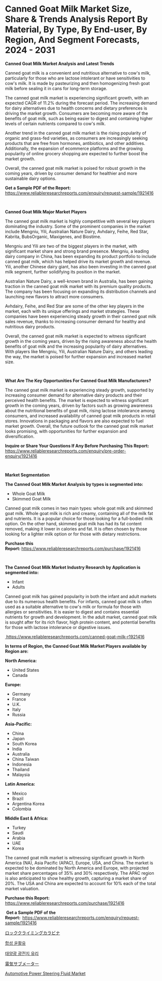 <p><h1>Canned Goat Milk Market Size, Share & Trends Analysis Report By Material, By Type, By End-user, By Region, And Segment Forecasts, 2024 - 2031</h1></p><p><strong>Canned Goat Milk Market Analysis and Latest Trends</strong></p>
<p><p>Canned goat milk is a convenient and nutritious alternative to cow's milk, particularly for those who are lactose intolerant or have sensitivities to cow's milk. It is made by pasteurizing and then homogenizing fresh goat milk before sealing it in cans for long-term storage.</p><p>The canned goat milk market is experiencing significant growth, with an expected CAGR of 11.2% during the forecast period. The increasing demand for dairy alternatives due to health concerns and dietary preferences is driving the market growth. Consumers are becoming more aware of the benefits of goat milk, such as being easier to digest and containing higher levels of certain nutrients compared to cow's milk.</p><p>Another trend in the canned goat milk market is the rising popularity of organic and grass-fed varieties, as consumers are increasingly seeking products that are free from hormones, antibiotics, and other additives. Additionally, the expansion of ecommerce platforms and the growing popularity of online grocery shopping are expected to further boost the market growth.</p><p>Overall, the canned goat milk market is poised for robust growth in the coming years, driven by consumer demand for healthier and more sustainable dairy options.</p></p>
<p><strong>Get a Sample PDF of the Report:&nbsp;</strong> <a href="https://www.reliableresearchreports.com/enquiry/request-sample/1921416">https://www.reliableresearchreports.com/enquiry/request-sample/1921416</a></p>
<p>&nbsp;</p>
<p><strong>Canned Goat Milk Major Market Players</strong></p>
<p><p>The canned goat milk market is highly competitive with several key players dominating the industry. Some of the prominent companies in the market include Mengniu, Yili, Australian Nature Dairy, Avhdairy, Feihe, Red Star, Kabrita, BubsOrganic, Maxigenes, and Biostime.</p><p>Mengniu and Yili are two of the biggest players in the market, with significant market share and strong brand presence. Mengniu, a leading dairy company in China, has been expanding its product portfolio to include canned goat milk, which has helped drive its market growth and revenue. Yili, another Chinese dairy giant, has also been investing in the canned goat milk segment, further solidifying its position in the market.</p><p>Australian Nature Dairy, a well-known brand in Australia, has been gaining traction in the canned goat milk market with its premium quality products. The company has been focusing on expanding its distribution channels and launching new flavors to attract more consumers.</p><p>Avhdairy, Feihe, and Red Star are some of the other key players in the market, each with its unique offerings and market strategies. These companies have been experiencing steady growth in their canned goat milk sales revenue, thanks to increasing consumer demand for healthy and nutritious dairy products.</p><p>Overall, the canned goat milk market is expected to witness significant growth in the coming years, driven by the rising awareness about the health benefits of goat milk and the increasing popularity of dairy alternatives. With players like Mengniu, Yili, Australian Nature Dairy, and others leading the way, the market is poised for further expansion and increased market size.</p></p>
<p>&nbsp;</p>
<p><strong>What Are The Key Opportunities For Canned Goat Milk Manufacturers?</strong></p>
<p><p>The canned goat milk market is experiencing steady growth, supported by increasing consumer demand for alternative dairy products and their perceived health benefits. The market is expected to witness significant growth in the coming years, driven by factors such as growing awareness about the nutritional benefits of goat milk, rising lactose intolerance among consumers, and increased availability of canned goat milk products in retail stores. Innovations in packaging and flavors are also expected to fuel market growth. Overall, the future outlook for the canned goat milk market looks promising, with opportunities for further expansion and diversification.</p></p>
<p><strong>Inquire or Share Your Questions If Any Before Purchasing This Report:</strong> <a href="https://www.reliableresearchreports.com/enquiry/pre-order-enquiry/1921416">https://www.reliableresearchreports.com/enquiry/pre-order-enquiry/1921416</a></p>
<p>&nbsp;</p>
<p><strong>Market Segmentation</strong></p>
<p><strong>The Canned Goat Milk Market Analysis by types is segmented into:</strong></p>
<p><ul><li>Whole Goat Milk</li><li>Skimmed Goat Milk</li></ul></p>
<p><p>Canned goat milk comes in two main types: whole goat milk and skimmed goat milk. Whole goat milk is rich and creamy, containing all of the milk fat and nutrients. It is a popular choice for those looking for a full-bodied milk option. On the other hand, skimmed goat milk has had its fat content removed, making it lower in calories and fat. It is often chosen by those looking for a lighter milk option or for those with dietary restrictions.</p></p>
<p><strong>Purchase this Report:&nbsp;</strong><a href="https://www.reliableresearchreports.com/purchase/1921416">https://www.reliableresearchreports.com/purchase/1921416</a></p>
<p>&nbsp;</p>
<p><strong>The Canned Goat Milk Market Industry Research by Application is segmented into:</strong></p>
<p><ul><li>Infant</li><li>Adults</li></ul></p>
<p><p>Canned goat milk has gained popularity in both the infant and adult markets due to its numerous health benefits. For infants, canned goat milk is often used as a suitable alternative to cow's milk or formula for those with allergies or sensitivities. It is easier to digest and contains essential nutrients for growth and development. In the adult market, canned goat milk is sought after for its rich flavor, high protein content, and potential benefits for those with lactose intolerance or digestive issues.</p></p>
<p><a href="https://www.reliableresearchreports.com/canned-goat-milk-r1921416">&nbsp;https://www.reliableresearchreports.com/canned-goat-milk-r1921416</a></p>
<p><strong>In terms of Region, the Canned Goat Milk Market Players available by Region are:</strong></p>
<p>
    <p> <strong> North America: </strong>
        <ul>
            <li>United States</li>
            <li>Canada</li>
        </ul>
        </p> 
    <p> <strong> Europe: </strong>
        <ul>
            <li>Germany</li>
            <li>France</li>
            <li>U.K.</li>
            <li>Italy</li>
            <li>Russia</li>
        </ul>
        </p> 
    <p> <strong> Asia-Pacific: </strong>
        <ul>
            <li>China</li>
            <li>Japan</li>
            <li>South Korea</li>
            <li>India</li>
            <li>Australia</li>
            <li>China Taiwan</li>
            <li>Indonesia</li>
            <li>Thailand</li>
            <li>Malaysia</li>
        </ul>
        </p> 
    <p> <strong> Latin America: </strong>
        <ul>
            <li>Mexico</li>
            <li>Brazil</li>
            <li>Argentina Korea</li>
            <li>Colombia</li>
        </ul>
        </p> 
    <p> <strong> Middle East & Africa: </strong>
        <ul>
            <li>Turkey</li>
            <li>Saudi</li>
            <li>Arabia</li>
            <li>UAE</li>
            <li>Korea</li>
        </ul>
    </p>
    </p>
<p><p>The canned goat milk market is witnessing significant growth in North America (NA), Asia Pacific (APAC), Europe, USA, and China. The market is expected to be dominated by North America and Europe, with projected market share percentages of 35% and 30% respectively. The APAC region is also anticipated to show healthy growth, capturing a market share of 20%. The USA and China are expected to account for 10% each of the total market valuation.</p></p>
<p><strong>Purchase this Report: </strong><a href="https://www.reliableresearchreports.com/purchase/1921416">https://www.reliableresearchreports.com/purchase/1921416</a></p>
<p>&nbsp;<strong>Get a Sample PDF of the Report:&nbsp;&nbsp;</strong><a href="https://www.reliableresearchreports.com/enquiry/request-sample/1921416">https://www.reliableresearchreports.com/enquiry/request-sample/1921416</a></p>
<p><strong></strong></p>
<p><p><a href="https://github.com/ReganWisoky2023/Market-Research-Report-List-1/blob/main/532435618391.md">ロッククライミングカラビナ</a></p><p><a href="https://github.com/crfsywufhm81415/Market-Research-Report-List-1/blob/main/535011316879.md">합성 윤활유</a></p><p><a href="https://github.com/iansanftyord09878/Market-Research-Report-List-1/blob/main/962406916878.md">태양광 광전지 유리</a></p><p><a href="https://github.com/mreklxf44233/Market-Research-Report-List-1/blob/main/107792718392.md">電気サブメーター</a></p><p><a href="https://issuu.com/reportprime-2/docs/automotive-power-steering-fluid-market-size-2030.p">Automotive Power Steering Fluid Market</a></p></p>